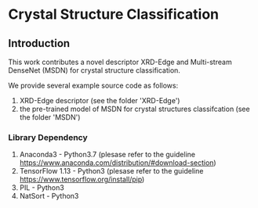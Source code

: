 # Crystal Structure Classification

## Introduction
This work contributes a novel descriptor XRD-Edge and Multi-stream DenseNet (MSDN) for crystal structure classification.

We provide several example source code as follows:
  1) XRD-Edge descriptor (see the folder 'XRD-Edge')
  2) the pre-trained model of MSDN for crystal structures classifcation (see the folder 'MSDN')  


### Library Dependency
  1) Anaconda3 - Python3.7 (plesase refer to the guideline https://www.anaconda.com/distribution/#download-section)
  2) TensorFlow 1.13 - Python3 (plesase refer to the guideline https://www.tensorflow.org/install/pip)
  3) PIL - Python3
  4) NatSort - Python3
  


